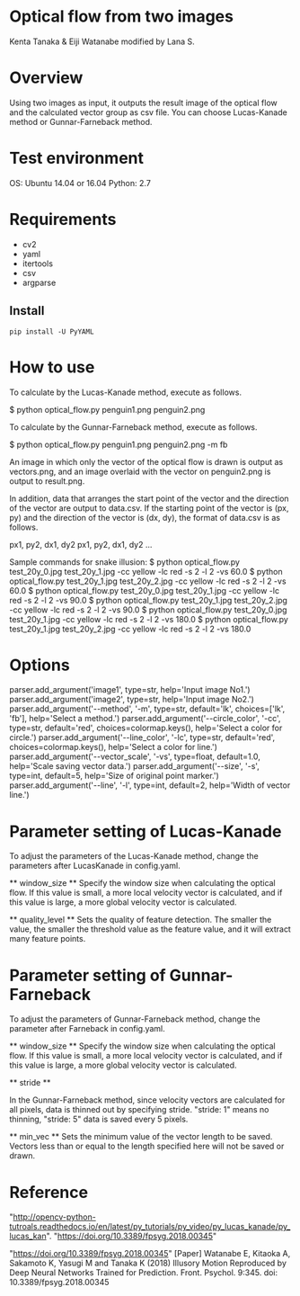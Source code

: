 Optical flow from two images
================================
Kenta Tanaka & Eiji Watanabe modified by Lana S.


Overview
================================
Using two images as input, it outputs the result image of the optical flow and the calculated vector group as csv file.
You can choose Lucas-Kanade method or Gunnar-Farneback method.



Test environment
===========================
OS: Ubuntu 14.04 or 16.04
Python: 2.7



Requirements
===========================
* cv2
* yaml
* itertools
* csv
* argparse

## Install

`pip install -U PyYAML`



How to use
================================
To calculate by the Lucas-Kanade method, execute as follows.

  $ python optical_flow.py penguin1.png penguin2.png

To calculate by the Gunnar-Farneback method, execute as follows.

  $ python optical_flow.py penguin1.png penguin2.png -m fb

An image in which only the vector of the optical flow is drawn is output as vectors.png,
 and an image overlaid with the vector on penguin2.png is output to result.png.

In addition, data that arranges the start point of the vector and the direction of the vector are output to data.csv.
If the starting point of the vector is (px, py) and the direction of the vector is (dx, dy),
the format of data.csv is as follows.

px1, py2, dx1, dy2
px1, py2, dx1, dy2
...


Sample commands for snake illusion:
 $ python optical_flow.py test_20y_0.jpg test_20y_1.jpg -cc yellow -lc red -s 2 -l 2 -vs 60.0
 $ python optical_flow.py test_20y_1.jpg test_20y_2.jpg -cc yellow -lc red -s 2 -l 2 -vs 60.0
 $ python optical_flow.py test_20y_0.jpg test_20y_1.jpg -cc yellow -lc red -s 2 -l 2 -vs 90.0
 $ python optical_flow.py test_20y_1.jpg test_20y_2.jpg -cc yellow -lc red -s 2 -l 2 -vs 90.0
 $ python optical_flow.py test_20y_0.jpg test_20y_1.jpg -cc yellow -lc red -s 2 -l 2 -vs 180.0
 $ python optical_flow.py test_20y_1.jpg test_20y_2.jpg -cc yellow -lc red -s 2 -l 2 -vs 180.0




Options
================================
parser.add_argument('image1', type=str, help='Input image No1.')
parser.add_argument('image2', type=str, help='Input image No2.')
parser.add_argument('--method', '-m', type=str, default='lk', choices=['lk', 'fb'], help='Select a method.')
parser.add_argument('--circle_color', '-cc', type=str, default='red', choices=colormap.keys(), help='Select a color for circle.')
parser.add_argument('--line_color', '-lc', type=str, default='red', choices=colormap.keys(), help='Select a color for line.')
parser.add_argument('--vector_scale', '-vs', type=float, default=1.0, help='Scale saving vector data.')
parser.add_argument('--size', '-s', type=int, default=5, help='Size of original point marker.')
parser.add_argument('--line', '-l', type=int, default=2, help='Width of vector line.')



Parameter setting of Lucas-Kanade
================================
To adjust the parameters of the Lucas-Kanade method, change the parameters after LucasKanade in config.yaml.

** window_size **
Specify the window size when calculating the optical flow.
If this value is small, a more local velocity vector is calculated,
and if this value is large, a more global velocity vector is calculated.

** quality_level **
Sets the quality of feature detection.
The smaller the value, the smaller the threshold value as the feature value,
and it will extract many feature points.



Parameter setting of Gunnar-Farneback
================================
To adjust the parameters of Gunnar-Farneback method, change the parameter after Farneback in config.yaml.

** window_size **
Specify the window size when calculating the optical flow.
If this value is small, a more local velocity vector is calculated,
and if this value is large, a more global velocity vector is calculated.

** stride **

In the Gunnar-Farneback method, since velocity vectors are calculated for all pixels,
data is thinned out by specifying stride.
"stride: 1" means no thinning, "stride: 5" data is saved every 5 pixels.

** min_vec **
Sets the minimum value of the vector length to be saved.
Vectors less than or equal to the length specified here will not be saved or drawn.



Reference
===========================
"http://opencv-python-tutroals.readthedocs.io/en/latest/py_tutorials/py_video/py_lucas_kanade/py_lucas_kan".
"https://doi.org/10.3389/fpsyg.2018.00345"

"https://doi.org/10.3389/fpsyg.2018.00345" [Paper]
Watanabe E, Kitaoka A, Sakamoto K, Yasugi M and Tanaka K (2018)
Illusory Motion Reproduced by Deep Neural Networks Trained for Prediction.
Front. Psychol. 9:345. doi: 10.3389/fpsyg.2018.00345

